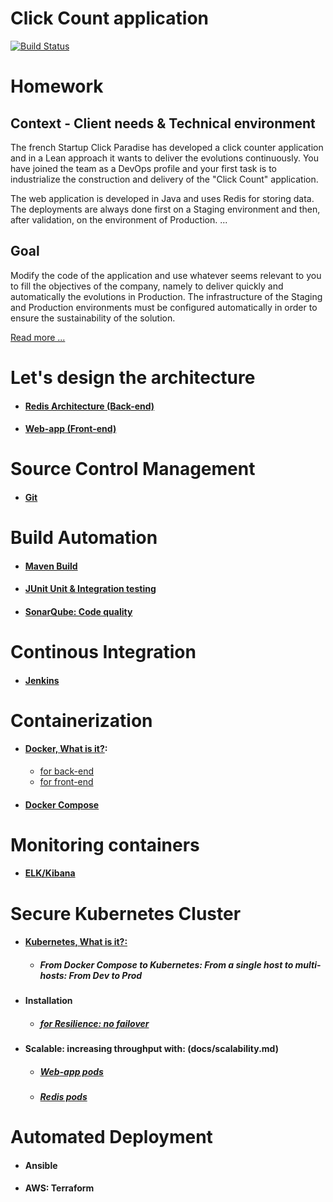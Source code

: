 # Click Count application

[![Build Status](https://travis-ci.org/xebia-france/click-count.svg)](https://travis-ci.org/xebia-france/click-count)

# Homework
## Context - Client needs & Technical environment

The french Startup Click Paradise has developed a click counter application and in a Lean approach
it wants to deliver the evolutions continuously.
You have joined the team as a DevOps profile and your first task is to industrialize
the construction and delivery of the "Click Count" application.

The web application is developed in Java and uses Redis for storing data. The deployments
are always done first on a Staging environment and then, after validation, on the environment of
Production. ...

## Goal

Modify the code of the application and use whatever seems relevant to you to fill
the objectives of the company, namely to deliver quickly and automatically the evolutions in
Production.
The infrastructure of the Staging and Production environments must be configured automatically
in order to ensure the sustainability of the solution. 

[Read more ...](docs/enonce.md)


# Let's design the architecture
- #### [Redis Architecture (Back-end)](docs/redis_architecture.md)
- #### [Web-app (Front-end)](docs/web_app.md)

# Source Control Management
- #### [Git](docs/source_control_management.md)

# Build Automation
- #### [Maven Build](docs/build_automation.md)
- #### [JUnit Unit & Integration testing](docs/maven_unit_test.md)
- #### [SonarQube: Code quality](docs/code_quality.md)

# Continous Integration
- #### [Jenkins](docs/continuous_integration.md)

# Containerization
- #### [Docker, What is it?](docs/docker.md):
  - [for back-end](docs/docker_back_end.md)
  - [for front-end](docs/docker_back_end.md)
- #### [Docker Compose](docs/docker_compose.md)

# Monitoring containers
- #### [ELK/Kibana](docs/monitoring_containers.md)

# Secure Kubernetes Cluster
- #### [Kubernetes, What is it?:](docs/kubernetes.md) 
  - ##### From Docker Compose to Kubernetes: From a single host to multi-hosts: From Dev to Prod
  
- #### Installation
  - ##### [for Resilience: no failover](docs/replication.md)

- #### Scalable: increasing throughput with: (docs/scalability.md)
  - ##### [Web-app pods](docs/scalability_web-app.md)
  - ##### [Redis pods](docs/scalability_redis.md)


# Automated Deployment
- #### Ansible
- #### AWS: Terraform
